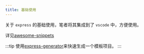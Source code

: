 ```yaml
---
title: 基础使用
---
```


关于 `express` 的基础使用，笔者将其集成到了 `vscode` 中，方便使用。

详见[awesome-snippets](https://marketplace.visualstudio.com/items?itemName=oneyoung19.awesome-snippets)

:::tip
使用[express-generator](https://www.npmjs.com/package/express-generator)来快速生成一个模板项目。
:::
